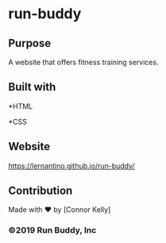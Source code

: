 # run-buddy


## Purpose

A website that offers fitness training services. 


## Built with

*HTML

*CSS


## Website

https://lernantino.github.io/run-buddy/


## Contribution

Made with ❤️ by [Connor Kelly]


### ©️2019 Run Buddy, Inc
